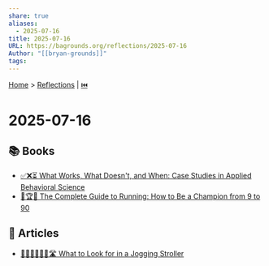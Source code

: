 ```yaml
---
share: true
aliases:
  - 2025-07-16
title: 2025-07-16
URL: https://bagrounds.org/reflections/2025-07-16
Author: "[[bryan-grounds]]"
tags: 
---
```

[Home](../index.md) > [Reflections](./index.md) | [⏮️](./2025-07-15.md)  
# 2025-07-16  
## 📚 Books  
- [✅❌⏳ What Works, What Doesn't, and When: Case Studies in Applied Behavioral Science](../books/what-works-what-doesnt-and-when-case-studies-in-applied-behavioral-science.md)  
- [🏃🏆👵 The Complete Guide to Running: How to Be a Champion from 9 to 90](../books/the-complete-guide-to-running.md)  
  
## 📄 Articles  
- [👀👶🏼🏃🏼‍♀️🛣️ What to Look for in a Jogging Stroller](../articles/what-to-look-for-in-a-jogging-stroller.md)